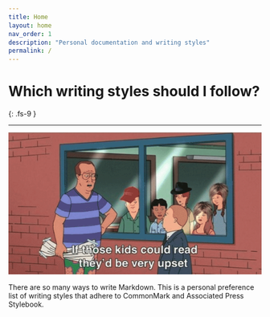 ```yaml
---
title: Home
layout: home
nav_order: 1
description: "Personal documentation and writing styles"
permalink: /
---
```


# Which writing styles should I follow?
{: .fs-9 }

---

<img
  width="640"
  src="images/home.png"
  alt="If those kids could read they'd be very upset."/>

There are so many ways to write Markdown. This is a personal preference list of
writing styles that adhere to CommonMark and Associated Press Stylebook.
